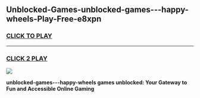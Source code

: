 
## Unblocked-Games-unblocked-games---happy-wheels-Play-Free-e8xpn
<h3>
<a href="https://premium76.site?title=unblocked-games---happy-wheels&ref=18A1">CLICK TO PLAY</a></h3>
<hr>

<h3>
<a href="https://premium76.site?title=unblocked-games---happy-wheels&ref=18A1">CLICK 2 PLAY</a>
  
</h3>

<a href="https://premium76.site?title=unblocked-games---happy-wheels&ref=18A1"><img src="https://clearcache.store/games.png"></a>


**unblocked-games---happy-wheels games unblocked: Your Gateway to Fun and Accessible Online Gaming**
